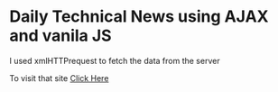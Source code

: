 # Daily Technical News using AJAX and vanila JS

I used xmlHTTPrequest to fetch the data from the server

To visit that site <a href="https://suspicious-jones-8fd7ed.netlify.app/" target="_blank">Click Here</a>
